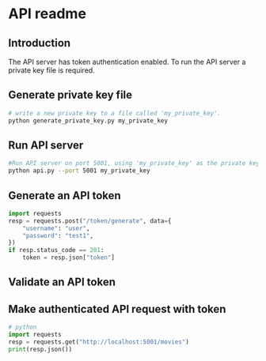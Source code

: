 # API readme
## Introduction
The API server has token authentication enabled.
To run the API server a private key file is required.

## Generate private key file
```bash
# write a new private key to a file called 'my_private_key'.
python generate_private_key.py my_private_key
```
## Run API server
```bash
#Run API server on port 5001, using 'my_private_key' as the private key file.
python api.py --port 5001 my_private_key
```
## Generate an API token
```python
import requests
resp = requests.post("/token/generate", data={
    "username": "user",
    "password": "test1",
})
if resp.status_code == 201:
    token = resp.json["token"]
```
## Validate an API token
## Make authenticated API request with token
```python
# python
import requests
resp = requests.get("http://localhost:5001/movies")
print(resp.json())
```
